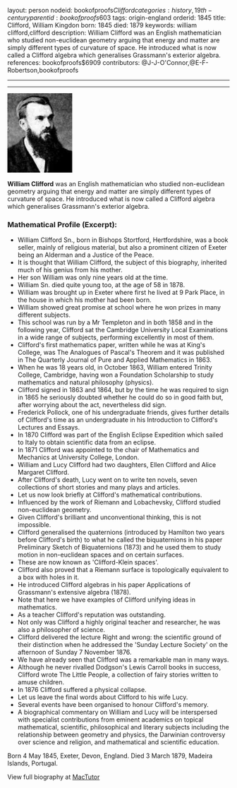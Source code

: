 layout: person
nodeid: bookofproofs$Clifford
categories: history,19th-century
parentid: bookofproofs$603
tags: origin-england
orderid: 1845
title: Clifford, William Kingdon
born: 1845
died: 1879
keywords: william clifford,clifford
description: William Clifford was an English mathematician who studied non-euclidean geometry arguing that energy and matter are simply different types of curvature of space. He introduced what is now called a Clifford algebra which generalises Grassmann's exterior algebra.
references: bookofproofs$6909
contributors: @J-J-O'Connor,@E-F-Robertson,bookofproofs

---



---

![Clifford.jpg](https://github.com/bookofproofs/bookofproofs.github.io/blob/main/_sources/_assets/images/portraits/Clifford.jpg?raw=true)

**William Clifford** was an English mathematician who studied non-euclidean geometry arguing that energy and matter are simply different types of curvature of space. He introduced what is now called a Clifford algebra which generalises Grassmann's exterior algebra.

### Mathematical Profile (Excerpt):
* William Clifford Sn., born in Bishops Stortford, Hertfordshire, was a book seller, mainly of religious material, but also a prominent citizen of Exeter being an Alderman and a Justice of the Peace.
* It is thought that William Clifford, the subject of this biography, inherited much of his genius from his mother.
* Her son William was only nine years old at the time.
* William Sn. died quite young too, at the age of 58 in 1878.
* William was brought up in Exeter where first he lived at 9 Park Place, in the house in which his mother had been born.
* William showed great promise at school where he won prizes in many different subjects.
* This school was run by a Mr Templeton and in both 1858 and in the following year, Clifford sat the Cambridge University Local Examinations in a wide range of subjects, performing excellently in most of them.
* Clifford's first mathematics paper, written while he was at King's College, was The Analogues of Pascal's Theorem and it was published in The Quarterly Journal of Pure and Applied Mathematics in 1863.
* When he was 18 years old, in October 1863, William entered Trinity College, Cambridge, having won a Foundation Scholarship to study mathematics and natural philosophy (physics).
* Clifford signed in 1863 and 1864, but by the time he was required to sign in 1865 he seriously doubted whether he could do so in good faith but, after worrying about the act, nevertheless did sign.
* Frederick Pollock, one of his undergraduate friends, gives further details of Clifford's time as an undergraduate in his Introduction to Clifford's Lectures and Essays.
* In 1870 Clifford was part of the English Eclipse Expedition which sailed to Italy to obtain scientific data from an eclipse.
* In 1871 Clifford was appointed to the chair of Mathematics and Mechanics at University College, London.
* William and Lucy Clifford had two daughters, Ellen Clifford and Alice Margaret Clifford.
* After Clifford's death, Lucy went on to write ten novels, seven collections of short stories and many plays and articles.
* Let us now look briefly at Clifford's mathematical contributions.
* Influenced by the work of Riemann and Lobachevsky, Clifford studied non-euclidean geometry.
* Given Clifford's brilliant and unconventional thinking, this is not impossible.
* Clifford generalised the quaternions (introduced by Hamilton two years before Clifford's birth) to what he called the biquaternions in his paper Preliminary Sketch of Biquaternions (1873) and he used them to study motion in non-euclidean spaces and on certain surfaces.
* These are now known as 'Clifford-Klein spaces'.
* Clifford also proved that a Riemann surface is topologically equivalent to a box with holes in it.
* He introduced Clifford algebras in his paper Applications of Grassmann's extensive algebra (1878).
* Note that here we have examples of Clifford unifying ideas in mathematics.
* As a teacher Clifford's reputation was outstanding.
* Not only was Clifford a highly original teacher and researcher, he was also a philosopher of science.
* Clifford delivered the lecture Right and wrong: the scientific ground of their distinction when he addressed the 'Sunday Lecture Society' on the afternoon of Sunday 7 November 1876.
* We have already seen that Clifford was a remarkable man in many ways.
* Although he never rivalled Dodgson's Lewis Carroll books in success, Clifford wrote The Little People, a collection of fairy stories written to amuse children.
* In 1876 Clifford suffered a physical collapse.
* Let us leave the final words about Clifford to his wife Lucy.
* Several events have been organised to honour Clifford's memory.
* A biographical commentary on William and Lucy will be interspersed with specialist contributions from eminent academics on topical mathematical, scientific, philosophical and literary subjects including the relationship between geometry and physics, the Darwinian controversy over science and religion, and mathematical and scientific education.

Born 4 May 1845, Exeter, Devon, England. Died 3 March 1879, Madeira Islands, Portugal.

View full biography at [MacTutor](https://mathshistory.st-andrews.ac.uk/Biographies/Clifford/)
